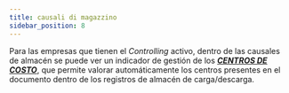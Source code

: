 ```yaml
---
title: causali di magazzino
sidebar_position: 8
---
```


Para las empresas que tienen el *Controlling* activo, dentro de las causales de almacén se puede ver un indicador de gestión de los [***CENTROS DE COSTO***](/docs/controlling/controlling-parametrization/controlling-specific-settings/cost-centers), que permite valorar automáticamente los centros presentes en el documento dentro de los registros de almacén de carga/descarga.